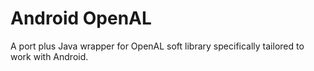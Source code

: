 # Android OpenAL

A port plus Java wrapper for OpenAL soft library specifically tailored to work with Android.
